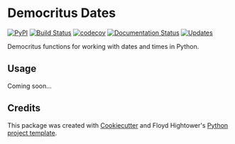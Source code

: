 # Democritus Dates

[![PyPI](https://img.shields.io/pypi/v/dem_dates.svg)](https://pypi.python.org/pypi/dem_dates)
[![Build Status](https://travis-ci.org/democritus/dem_dates.svg?branch=master)](https://travis-ci.org/democritus/dem_dates)
[![codecov](https://codecov.io/gh/democritus/dem_dates/branch/master/graph/badge.svg)](https://codecov.io/gh/democritus/dem_dates)
[![Documentation Status](https://readthedocs.org/projects/dem-dates/badge/?version=latest)](http://dem-dates.readthedocs.io/en/latest/?badge=latest)
[![Updates](https://pyup.io/repos/github/democritus/dem_dates/shield.svg)](https://pyup.io/repos/github/democritus/dem_dates/)

Democritus functions for working with dates and times in Python.

## Usage

Coming soon...

## Credits

This package was created with [Cookiecutter](https://github.com/audreyr/cookiecutter) and Floyd Hightower's [Python project template](https://gitlab.com/fhightower-templates/python-project-template).
